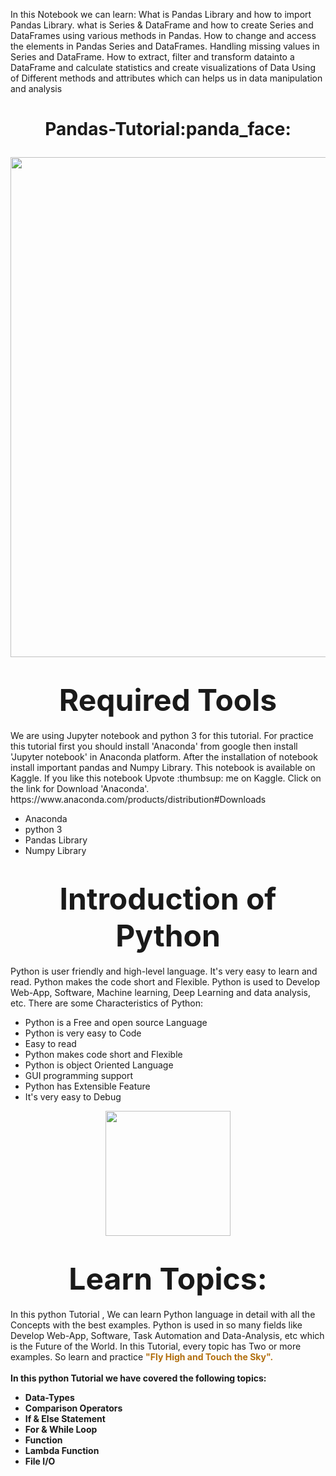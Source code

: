 
In this Notebook we can learn:
What is Pandas Library and how to import Pandas Library.
what is Series & DataFrame and how to create Series and DataFrames using various methods in Pandas.
How to change and access the elements in Pandas Series and DataFrames.
Handling missing values in Series and DataFrame.
How to extract, filter and transform datainto a DataFrame and
calculate statistics and create visualizations of Data
Using of Different methods and attributes which can helps us in data manipulation and analysis







<h1> <p align="center">
Pandas-Tutorial:panda_face:
</p>
</h1>

 <p align="center">
    <img src="https://cdn.filestackcontent.com/GgTFAbNTtiA09pWpwLAz" width="800" align="center"/> 
</p>

 <h1><center><strong><font size=100px>Required Tools</font></strong></center></h1>
We are using Jupyter notebook and python 3 for this tutorial. For practice this tutorial first you should install 'Anaconda' from google then install 'Jupyter notebook' in Anaconda platform. After the installation of notebook install important pandas and Numpy Library. This notebook is available on Kaggle. If you like this notebook Upvote :thumbsup: me on Kaggle. Click on the link for Download 'Anaconda'. https://www.anaconda.com/products/distribution#Downloads <br>

- Anaconda
- python 3
- Pandas Library
- Numpy Library

<h1><center><strong><font size=90px>Introduction of Python</font></strong></center></h1>

Python is user friendly and high-level language. It's very easy to learn and read. Python makes the code short and Flexible. Python is used to Develop Web-App, Software, Machine learning, Deep Learning and data analysis, etc.
There are some Characteristics of Python:
- Python is a Free and open source Language
- Python is very easy to Code
- Easy to read
- Python makes code short and Flexible
- Python is object Oriented Language
- GUI programming support
- Python has Extensible Feature
- It's very easy to Debug
<p align="center">
    <img src="https://upload.wikimedia.org/wikipedia/commons/thumb/0/0a/Python.svg/270px-Python.svg.png" width="200">
</p>

<h1><center><strong><font size=90px>Learn Topics:</font></strong></center></h1>
In this python Tutorial , We can learn Python language in detail with all the Concepts with the best examples. Python is used in so many fields like Develop Web-App, Software, Task Automation and Data-Analysis, etc which is the Future of the World. In this Tutorial, every topic has Two or more examples.
So learn and practice <strong><font color=b16e0d> "Fly High and Touch the Sky". </font><strong> <br><br>
In this python Tutorial we have covered the following topics: 

- Data-Types
- Comparison Operators
- If & Else Statement
- For & While Loop
- Function
- Lambda Function
- File I/O

